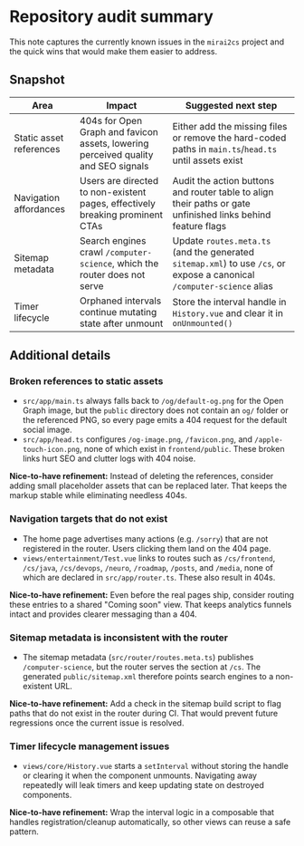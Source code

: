 # Repository audit summary

This note captures the currently known issues in the `mirai2cs` project and the quick wins that would make them easier to address.

## Snapshot

| Area | Impact | Suggested next step |
| --- | --- | --- |
| Static asset references | 404s for Open Graph and favicon assets, lowering perceived quality and SEO signals | Either add the missing files or remove the hard-coded paths in `main.ts`/`head.ts` until assets exist |
| Navigation affordances | Users are directed to non-existent pages, effectively breaking prominent CTAs | Audit the action buttons and router table to align their paths or gate unfinished links behind feature flags |
| Sitemap metadata | Search engines crawl `/computer-science`, which the router does not serve | Update `routes.meta.ts` (and the generated `sitemap.xml`) to use `/cs`, or expose a canonical `/computer-science` alias |
| Timer lifecycle | Orphaned intervals continue mutating state after unmount | Store the interval handle in `History.vue` and clear it in `onUnmounted()` |

## Additional details

### Broken references to static assets

* `src/app/main.ts` always falls back to `/og/default-og.png` for the Open Graph image, but the `public` directory does not contain an `og/` folder or the referenced PNG, so every page emits a 404 request for the default social image.
* `src/app/head.ts` configures `/og-image.png`, `/favicon.png`, and `/apple-touch-icon.png`, none of which exist in `frontend/public`. These broken links hurt SEO and clutter logs with 404 noise.

**Nice-to-have refinement:** Instead of deleting the references, consider adding small placeholder assets that can be replaced later. That keeps the markup stable while eliminating needless 404s.

### Navigation targets that do not exist

* The home page advertises many actions (e.g. `/sorry`) that are not registered in the router. Users clicking them land on the 404 page.
* `views/entertainment/Test.vue` links to routes such as `/cs/frontend`, `/cs/java`, `/cs/devops`, `/neuro`, `/roadmap`, `/posts`, and `/media`, none of which are declared in `src/app/router.ts`. These also result in 404s.

**Nice-to-have refinement:** Even before the real pages ship, consider routing these entries to a shared "Coming soon" view. That keeps analytics funnels intact and provides clearer messaging than a 404.

### Sitemap metadata is inconsistent with the router

* The sitemap metadata (`src/router/routes.meta.ts`) publishes `/computer-science`, but the router serves the section at `/cs`. The generated `public/sitemap.xml` therefore points search engines to a non-existent URL.

**Nice-to-have refinement:** Add a check in the sitemap build script to flag paths that do not exist in the router during CI. That would prevent future regressions once the current issue is resolved.

### Timer lifecycle management issues

* `views/core/History.vue` starts a `setInterval` without storing the handle or clearing it when the component unmounts. Navigating away repeatedly will leak timers and keep updating state on destroyed components.

**Nice-to-have refinement:** Wrap the interval logic in a composable that handles registration/cleanup automatically, so other views can reuse a safe pattern.

